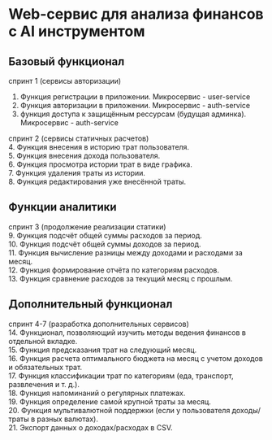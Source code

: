 # Web-сервис для анализа финансов с AI инструментом

## **Базовый функционал**

спринт 1 (сервисы авторизации)

1. Функция регистрации в приложении. Микросервис - user-service
2. Функция авторизации в приложении. Микросервис - auth-service
3. функция доступа к защищённым рессурсам (будущая админка). Микросервис - auth-service

спринт 2 (сервисы статичных расчетов)  
4. Функция внесения в историю трат пользователя.  
5. Функция внесения дохода пользователя.  
6. Функция просмотра истории трат в виде графика.  
7. Функция удаления траты из истории.  
8. Функция редактирования уже внесённой траты.

## **Функции аналитики**

спринт 3 (продолжение реализации статики)  
9. Функция подсчёт общей суммы расходов за период.  
10. Функция подсчёт общей суммы доходов за период.  
11. Функция вычисление разницы между доходами и расходами за месяц.  
12. Функция формирование отчёта по категориям расходов.  
13. Функция сравнение расходов за текущий месяц с прошлым.

## **Дополнительный функционал**

спринт 4-7 (разработка дополнительных сервисов)  
14. Функционал, позволяющий изучить методы ведения финансов в отдельной вкладке.  
15. Функция предсказания трат на следующий месяц.  
16. Функция расчета оптимального бюджета на месяц с учетом доходов и обязательных трат.  
17. Функция классификации трат по категориям (еда, транспорт, развлечения и т. д.).  
18. Функция напоминаний о регулярных платежах.  
19. Функция определение самой крупной траты за месяц.  
20. Функция мультивалютной поддержки (если у пользователя доходы/траты в разных валютах).  
21. Экспорт данных о доходах/расходах в CSV.
